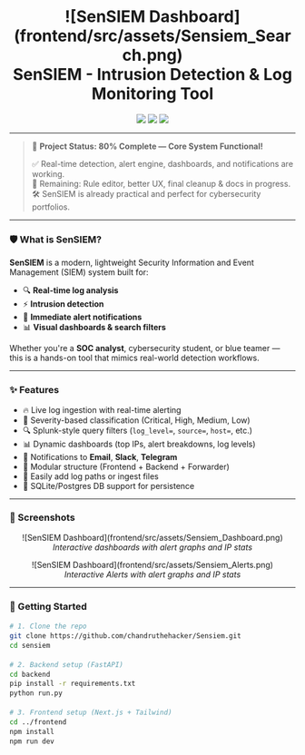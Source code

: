 <h1 align="center">
  ![SenSIEM Dashboard](frontend/src/assets/Sensiem_Search.png)
  <br>
  <span>SenSIEM</span> - Intrusion Detection & Log Monitoring Tool
</h1>

<p align="center">
  <img src="https://img.shields.io/badge/Project%20Status-80%25%20Complete-yellow?style=flat-square" />
  <img src="https://img.shields.io/badge/Tech-FastAPI%20%7C%20React-blue?style=flat-square" />
  <img src="https://img.shields.io/github/stars/chandruthehacker/sensiem?style=social" />
</p>

---

> 🚧 **Project Status: 80% Complete — Core System Functional!**
>
> ✅ Real-time detection, alert engine, dashboards, and notifications are working.  
> 🔧 Remaining: Rule editor, better UX, final cleanup & docs in progress.  
> 🛠️ SenSIEM is already practical and perfect for cybersecurity portfolios.

---

### 🛡️ What is SenSIEM?

**SenSIEM** is a modern, lightweight Security Information and Event Management (SIEM) system built for:

- 🔍 **Real-time log analysis**
- ⚡ **Intrusion detection**
- 📢 **Immediate alert notifications**
- 📊 **Visual dashboards & search filters**

Whether you're a **SOC analyst**, cybersecurity student, or blue teamer — this is a hands-on tool that mimics real-world detection workflows.

---

### ✨ Features

- 🔥 Live log ingestion with real-time alerting
- 🧠 Severity-based classification (Critical, High, Medium, Low)
- 🔍 Splunk-style query filters (`log_level=`, `source=`, `host=`, etc.)
- 📊 Dynamic dashboards (top IPs, alert breakdowns, log levels)
- 💬 Notifications to **Email**, **Slack**, **Telegram**
- 🧩 Modular structure (Frontend + Backend + Forwarder)
- 📁 Easily add log paths or ingest files
- 💾 SQLite/Postgres DB support for persistence

---

### 📸 Screenshots

<p align="center">
  ![SenSIEM Dashboard](frontend/src/assets/Sensiem_Dashboard.png)
  
  <br />
  <em>Interactive dashboards with alert graphs and IP stats</em>
</p>

<p align="center">
  ![SenSIEM Dashboard](frontend/src/assets/Sensiem_Alerts.png)
  <br />
  <em>Interactive Alerts with alert graphs and IP stats</em>
</p>


---

### 🚀 Getting Started

```bash
# 1. Clone the repo
git clone https://github.com/chandruthehacker/Sensiem.git
cd sensiem

# 2. Backend setup (FastAPI)
cd backend
pip install -r requirements.txt
python run.py

# 3. Frontend setup (Next.js + Tailwind)
cd ../frontend
npm install
npm run dev
